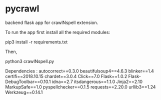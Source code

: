 # pycrawl
backend flask app for crawlNspell extension.

To run the app first install all the required modules:

pip3 install -r requirements.txt

Then,

python3 crawlNspell.py


Dependencies :
autocorrect==0.3.0
beautifulsoup4==4.6.3
blinker==1.4
certifi==2018.10.15
chardet==3.0.4
Click==7.0
Flask==1.0.2
Flask-DebugToolbar==0.10.1
idna==2.7
itsdangerous==1.1.0
Jinja2==2.10
MarkupSafe==1.0
pyspellchecker==0.1.5
requests==2.20.0
urllib3==1.24
Werkzeug==0.14.1
